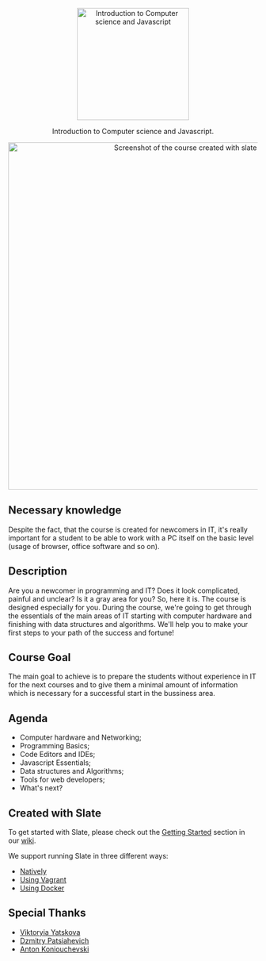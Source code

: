 <p align="center">
  <img src="https://upload.wikimedia.org/wikipedia/commons/thumb/9/99/Unofficial_JavaScript_logo_2.svg/1024px-Unofficial_JavaScript_logo_2.svg.png" alt="Introduction to Computer science and Javascript" width="226">
  <br>
</p>

<p align="center">Introduction to Computer science and Javascript.</p>

<p align="center"><img src="https://imgur.com/BD82PbR" width=700 alt="Screenshot of the course created with slate"></p>

Necessary knowledge
------------

Despite the fact, that the course is created for newcomers in IT, it's really important for a student to be able to work with a PC itself on the basic level (usage of browser, office software and so on). 

Description
------------

Are you a newcomer in programming and IT? Does it look complicated, painful and unclear? Is it a gray area for you? So, here it is. The course is designed especially for you. During the course, we're going to get through the essentials of the main areas of IT starting with computer hardware and finishing with data structures and algorithms. We'll help you to make your first steps to your path of the success and fortune!

Course Goal
------------

The main goal to achieve is to prepare the students without experience in IT for the next courses and to give them a minimal amount of information which is necessary for a successful start in the bussiness area.

Agenda
------------

* Computer hardware and Networking;
* Programming Basics;
* Code Editors and IDEs;
* Javascript Essentials;
* Data structures and Algorithms;
* Tools for web developers; 
* What's next?​​​​​​

Created with Slate
------------------------------

To get started with Slate, please check out the [Getting Started](https://github.com/slatedocs/slate/wiki#getting-started)
section in our [wiki](https://github.com/slatedocs/slate/wiki).

We support running Slate in three different ways:
* [Natively](https://github.com/slatedocs/slate/wiki/Using-Slate-Natively)
* [Using Vagrant](https://github.com/slatedocs/slate/wiki/Using-Slate-in-Vagrant)
* [Using Docker](https://github.com/slatedocs/slate/wiki/Using-Slate-in-Docker)

Special Thanks
--------------------
- [Viktoryia Yatskova](https://github.com/ViktoryiaYatskova)
- [Dzmitry Patsiahevich](https://github.com/potsiahevich-dmitry)
- [Anton Koniouchevski](https://github.com/Anton-Koniouchevsky)
